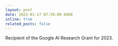 ```yaml
---
layout: post
date: 2023-01-17 07:59:00-0400
inline: true
related_posts: false
---
```


Recipient of the Google AI Research Grant for 2023.